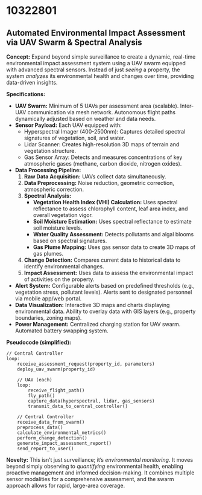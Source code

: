 # 10322801

## Automated Environmental Impact Assessment via UAV Swarm & Spectral Analysis

**Concept:** Expand beyond simple surveillance to create a dynamic, real-time environmental impact assessment system using a UAV swarm equipped with advanced spectral sensors. Instead of just *seeing* a property, the system *analyzes* its environmental health and changes over time, providing data-driven insights.

**Specifications:**

*   **UAV Swarm:** Minimum of 5 UAVs per assessment area (scalable). Inter-UAV communication via mesh network.  Autonomous flight paths dynamically adjusted based on weather and data needs.
*   **Sensor Payload:** Each UAV equipped with:
    *   Hyperspectral Imager (400-2500nm): Captures detailed spectral signatures of vegetation, soil, and water.
    *   Lidar Scanner: Creates high-resolution 3D maps of terrain and vegetation structure.
    *   Gas Sensor Array: Detects and measures concentrations of key atmospheric gases (methane, carbon dioxide, nitrogen oxides).
*   **Data Processing Pipeline:**
    1.  **Raw Data Acquisition:**  UAVs collect data simultaneously.
    2.  **Data Preprocessing:** Noise reduction, geometric correction, atmospheric correction.
    3.  **Spectral Analysis:**
        *   **Vegetation Health Index (VHI) Calculation:** Uses spectral reflectance to assess chlorophyll content, leaf area index, and overall vegetation vigor.
        *   **Soil Moisture Estimation:** Uses spectral reflectance to estimate soil moisture levels.
        *   **Water Quality Assessment:** Detects pollutants and algal blooms based on spectral signatures.
        *   **Gas Plume Mapping:**  Uses gas sensor data to create 3D maps of gas plumes.
    4.  **Change Detection:**  Compares current data to historical data to identify environmental changes.
    5.  **Impact Assessment:** Uses data to assess the environmental impact of activities on the property.
*   **Alert System:** Configurable alerts based on predefined thresholds (e.g., vegetation stress, pollutant levels). Alerts sent to designated personnel via mobile app/web portal.
*   **Data Visualization:** Interactive 3D maps and charts displaying environmental data. Ability to overlay data with GIS layers (e.g., property boundaries, zoning maps).
*   **Power Management:**  Centralized charging station for UAV swarm. Automated battery swapping system.

**Pseudocode (simplified):**

```
// Central Controller
loop:
    receive_assessment_request(property_id, parameters)
    deploy_uav_swarm(property_id)

    // UAV (each)
    loop:
        receive_flight_path()
        fly_path()
        capture_data(hyperspectral, lidar, gas_sensors)
        transmit_data_to_central_controller()

    // Central Controller
    receive_data_from_swarm()
    preprocess_data()
    calculate_environmental_metrics()
    perform_change_detection()
    generate_impact_assessment_report()
    send_report_to_user()
```

**Novelty:** This isn’t just surveillance; it’s *environmental monitoring*. It moves beyond simply observing to *quantifying* environmental health, enabling proactive management and informed decision-making. It combines multiple sensor modalities for a comprehensive assessment, and the swarm approach allows for rapid, large-area coverage.